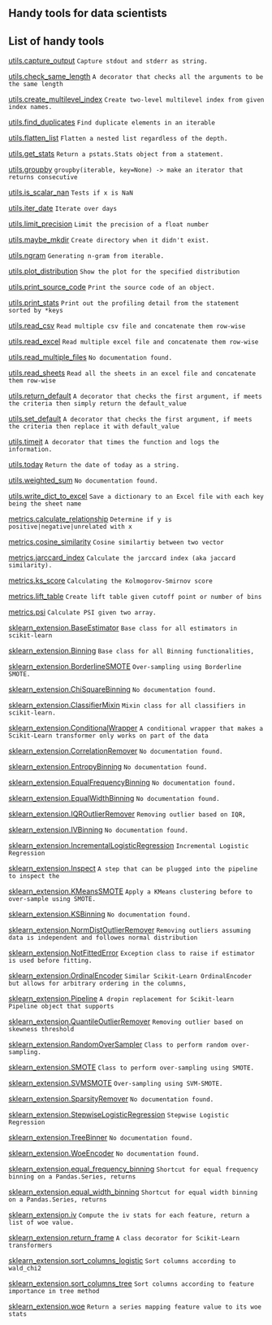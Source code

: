 ## Handy tools for data scientists

## List of handy tools

[utils.capture_output](https://github.com/Max1993Liu/dstools/blob/master/utils/io.py#L6) `Capture stdout and stderr as string.`

[utils.check_same_length](https://github.com/Max1993Liu/dstools/blob/master/utils/misc.py#L30) `A decorator that checks all the arguments to be the same length`

[utils.create_multilevel_index](https://github.com/Max1993Liu/dstools/blob/master/utils/dataframe.py#L6) `Create two-level multilevel index from given index names.`

[utils.find_duplicates](https://github.com/Max1993Liu/dstools/blob/master/utils/misc.py#L116) `Find duplicate elements in an iterable`

[utils.flatten_list](https://github.com/Max1993Liu/dstools/blob/master/utils/misc.py#L105) `Flatten a nested list regardless of the depth.`

[utils.get_stats](https://github.com/Max1993Liu/dstools/blob/master/utils/timing.py#L27) `Return a pstats.Stats object from a statement.`

[utils.groupby](https://github.com/Max1993Liu/dstools/blob/master/utils/__init__.py#L1) `groupby(iterable, key=None) -> make an iterator that returns consecutive`

[utils.is_scalar_nan](https://github.com/Max1993Liu/dstools/blob/master/utils/__init__.py#L708) `Tests if x is NaN`

[utils.iter_date](https://github.com/Max1993Liu/dstools/blob/master/utils/date.py#L8) `Iterate over days`

[utils.limit_precision](https://github.com/Max1993Liu/dstools/blob/master/utils/misc.py#L137) `Limit the precision of a float number`

[utils.maybe_mkdir](https://github.com/Max1993Liu/dstools/blob/master/utils/misc.py#L12) `Create directory when it didn't exist.`

[utils.ngram](https://github.com/Max1993Liu/dstools/blob/master/utils/misc.py#L44) `Generating n-gram from iterable.`

[utils.plot_distribution](https://github.com/Max1993Liu/dstools/blob/master/utils/stats.py#L6) `Show the plot for the specified distribution`

[utils.print_source_code](https://github.com/Max1993Liu/dstools/blob/master/utils/misc.py#L24) `Print the source code of an object.`

[utils.print_stats](https://github.com/Max1993Liu/dstools/blob/master/utils/timing.py#L42) `Print out the profiling detail from the statement sorted by *keys`

[utils.read_csv](https://github.com/Max1993Liu/dstools/blob/master/utils/io.py#L34) `Read multiple csv file and concatenate them row-wise`

[utils.read_excel](https://github.com/Max1993Liu/dstools/blob/master/utils/io.py#L39) `Read multiple excel file and concatenate them row-wise`

[utils.read_multiple_files](https://github.com/Max1993Liu/dstools/blob/master/utils/io.py#L28) `No documentation found.`

[utils.read_sheets](https://github.com/Max1993Liu/dstools/blob/master/utils/io.py#L44) `Read all the sheets in an excel file and concatenate them row-wise`

[utils.return_default](https://github.com/Max1993Liu/dstools/blob/master/utils/misc.py#L79) `A decorator that checks the first argument, if meets the criteria then simply return the default_value`

[utils.set_default](https://github.com/Max1993Liu/dstools/blob/master/utils/misc.py#L56) `A decorator that checks the first argument, if meets the criteria then replace it with default_value`

[utils.timeit](https://github.com/Max1993Liu/dstools/blob/master/utils/timing.py#L6) `A decorator that times the function and logs the information.`

[utils.today](https://github.com/Max1993Liu/dstools/blob/master/utils/date.py#L1) `Return the date of today as a string.`

[utils.weighted_sum](https://github.com/Max1993Liu/dstools/blob/master/utils/misc.py#L126) `No documentation found.`

[utils.write_dict_to_excel](https://github.com/Max1993Liu/dstools/blob/master/utils/io.py#L50) `Save a dictionary to an Excel file with each key being the sheet name`

[metrics.calculate_relationship](https://github.com/Max1993Liu/dstools/blob/master/metrics/similarity.py#L27) `Determine if y is positive|negative|unrelated with x`

[metrics.cosine_similarity](https://github.com/Max1993Liu/dstools/blob/master/metrics/similarity.py#L4) `Cosine similartiy between two vector`

[metrics.jarccard_index](https://github.com/Max1993Liu/dstools/blob/master/metrics/similarity.py#L9) `Calculate the jarccard index (aka jaccard similarity).`

[metrics.ks_score](https://github.com/Max1993Liu/dstools/blob/master/metrics/model_evaluation.py#L4) `Calculating the Kolmogorov-Smirnov score`

[metrics.lift_table](https://github.com/Max1993Liu/dstools/blob/master/metrics/model_evaluation.py#L12) `Create lift table given cutoff point or number of bins`

[metrics.psi](https://github.com/Max1993Liu/dstools/blob/master/metrics/model_evaluation.py#L41) `Calculate PSI given two array.`

[sklearn_extension.BaseEstimator](https://github.com/Max1993Liu/dstools/blob/master/sklearn_extension/__init__.py#L1) `Base class for all estimators in scikit-learn`

[sklearn_extension.Binning](https://github.com/Max1993Liu/dstools/blob/master/sklearn_extension/__init__.py#L1) `Base class for all Binning functionalities,`

[sklearn_extension.BorderlineSMOTE](https://github.com/Max1993Liu/dstools/blob/master/sklearn_extension/__init__.py#L1) `Over-sampling using Borderline SMOTE.`

[sklearn_extension.ChiSquareBinning](https://github.com/Max1993Liu/dstools/blob/master/sklearn_extension/__init__.py#L1) `No documentation found.`

[sklearn_extension.ClassifierMixin](https://github.com/Max1993Liu/dstools/blob/master/sklearn_extension/__init__.py#L1) `Mixin class for all classifiers in scikit-learn.`

[sklearn_extension.ConditionalWrapper](https://github.com/Max1993Liu/dstools/blob/master/sklearn_extension/__init__.py#L1) `A conditional wrapper that makes a Scikit-Learn transformer only works on part of the data`

[sklearn_extension.CorrelationRemover](https://github.com/Max1993Liu/dstools/blob/master/sklearn_extension/__init__.py#L1) `No documentation found.`

[sklearn_extension.EntropyBinning](https://github.com/Max1993Liu/dstools/blob/master/sklearn_extension/__init__.py#L1) `No documentation found.`

[sklearn_extension.EqualFrequencyBinning](https://github.com/Max1993Liu/dstools/blob/master/sklearn_extension/__init__.py#L1) `No documentation found.`

[sklearn_extension.EqualWidthBinning](https://github.com/Max1993Liu/dstools/blob/master/sklearn_extension/__init__.py#L1) `No documentation found.`

[sklearn_extension.IQROutlierRemover](https://github.com/Max1993Liu/dstools/blob/master/sklearn_extension/__init__.py#L1) `Removing outlier based on IQR,`

[sklearn_extension.IVBinning](https://github.com/Max1993Liu/dstools/blob/master/sklearn_extension/__init__.py#L1) `No documentation found.`

[sklearn_extension.IncrementalLogisticRegression](https://github.com/Max1993Liu/dstools/blob/master/sklearn_extension/__init__.py#L1) `Incremental Logistic Regression`

[sklearn_extension.Inspect](https://github.com/Max1993Liu/dstools/blob/master/sklearn_extension/__init__.py#L1) `A step that can be plugged into the pipeline to inspect the`

[sklearn_extension.KMeansSMOTE](https://github.com/Max1993Liu/dstools/blob/master/sklearn_extension/__init__.py#L1) `Apply a KMeans clustering before to over-sample using SMOTE.`

[sklearn_extension.KSBinning](https://github.com/Max1993Liu/dstools/blob/master/sklearn_extension/__init__.py#L1) `No documentation found.`

[sklearn_extension.NormDistOutlierRemover](https://github.com/Max1993Liu/dstools/blob/master/sklearn_extension/__init__.py#L1) `Removing outliers assuming data is independent and followes normal distribution`

[sklearn_extension.NotFittedError](https://github.com/Max1993Liu/dstools/blob/master/sklearn_extension/__init__.py#L1) `Exception class to raise if estimator is used before fitting.`

[sklearn_extension.OrdinalEncoder](https://github.com/Max1993Liu/dstools/blob/master/sklearn_extension/__init__.py#L1) `Similar Scikit-Learn OrdinalEncoder but allows for arbitrary ordering in the columns,`

[sklearn_extension.Pipeline](https://github.com/Max1993Liu/dstools/blob/master/sklearn_extension/__init__.py#L1) `A dropin replacement for Scikit-learn Pipeline object that supports`

[sklearn_extension.QuantileOutlierRemover](https://github.com/Max1993Liu/dstools/blob/master/sklearn_extension/__init__.py#L1) `Removing outlier based on skewness threshold`

[sklearn_extension.RandomOverSampler](https://github.com/Max1993Liu/dstools/blob/master/sklearn_extension/__init__.py#L1) `Class to perform random over-sampling.`

[sklearn_extension.SMOTE](https://github.com/Max1993Liu/dstools/blob/master/sklearn_extension/__init__.py#L1) `Class to perform over-sampling using SMOTE.`

[sklearn_extension.SVMSMOTE](https://github.com/Max1993Liu/dstools/blob/master/sklearn_extension/__init__.py#L1) `Over-sampling using SVM-SMOTE.`

[sklearn_extension.SparsityRemover](https://github.com/Max1993Liu/dstools/blob/master/sklearn_extension/__init__.py#L1) `No documentation found.`

[sklearn_extension.StepwiseLogisticRegression](https://github.com/Max1993Liu/dstools/blob/master/sklearn_extension/__init__.py#L1) `Stepwise Logistic Regression`

[sklearn_extension.TreeBinner](https://github.com/Max1993Liu/dstools/blob/master/sklearn_extension/__init__.py#L1) `No documentation found.`

[sklearn_extension.WoeEncoder](https://github.com/Max1993Liu/dstools/blob/master/sklearn_extension/__init__.py#L1) `No documentation found.`

[sklearn_extension.equal_frequency_binning](https://github.com/Max1993Liu/dstools/blob/master/sklearn_extension/binning/unsupervised.py#L83) `Shortcut for equal frequency binning on a Pandas.Series, returns`

[sklearn_extension.equal_width_binning](https://github.com/Max1993Liu/dstools/blob/master/sklearn_extension/binning/unsupervised.py#L73) `Shortcut for equal width binning on a Pandas.Series, returns`

[sklearn_extension.iv](https://github.com/Max1993Liu/dstools/blob/master/sklearn_extension/feature_selection/univariate_selection.py#L55) `Compute the iv stats for each feature, return a list of woe value.`

[sklearn_extension.return_frame](https://github.com/Max1993Liu/dstools/blob/master/sklearn_extension/utils/wrappers.py#L30) `A class decorator for Scikit-Learn transformers`

[sklearn_extension.sort_columns_logistic](https://github.com/Max1993Liu/dstools/blob/master/sklearn_extension/utils/__init__.py#L117) `Sort columns according to wald_chi2`

[sklearn_extension.sort_columns_tree](https://github.com/Max1993Liu/dstools/blob/master/sklearn_extension/utils/__init__.py#L130) `Sort columns according to feature importance in tree method`

[sklearn_extension.woe](https://github.com/Max1993Liu/dstools/blob/master/sklearn_extension/feature_selection/univariate_selection.py#L7) `Return a series mapping feature value to its woe stats`
